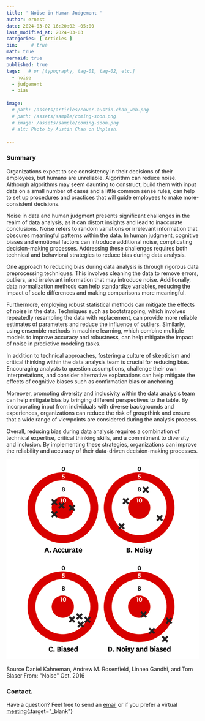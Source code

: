```yaml
---
title: ' Noise in Human Judgement '
author: ernest
date: 2024-03-02 16:20:02 -05:00
last_modified_at: 2024-03-03
categories: [ Articles ]
pin:     # true
math: true
mermaid: true
published: true
tags:   # or [typography, tag-01, tag-02, etc.]
  - noise
  - judgement
  - bias

image: 
  # path: /assets/articles/cover-austin-chan_web.png
  # path: /assets/sample/coming-soon.png
  # image: /assets/sample/coming-soon.png
  # alt: Photo by Austin Chan on Unplash.

---
```






### Summary

Organizations expect to see consistency in their decisions of their employees, but humans are unreliable. Algorithm can reduce noise. Although algorithms may seem daunting to construct, build them with input data on a small number of cases and a little common sense rules, can help to set up procedures and practices that will guide employees to make more-consistent decisions.


Noise in data and human judgment presents significant challenges in the realm of data analysis, as it can distort insights and lead to inaccurate conclusions. Noise refers to random variations or irrelevant information that obscures meaningful patterns within the data. In human judgment, cognitive biases and emotional factors can introduce additional noise, complicating decision-making processes. Addressing these challenges requires both technical and behavioral strategies to reduce bias during data analysis.

One approach to reducing bias during data analysis is through rigorous data preprocessing techniques. This involves cleaning the data to remove errors, outliers, and irrelevant information that may introduce noise. Additionally, data normalization methods can help standardize variables, reducing the impact of scale differences and making comparisons more meaningful.

Furthermore, employing robust statistical methods can mitigate the effects of noise in the data. Techniques such as bootstrapping, which involves repeatedly resampling the data with replacement, can provide more reliable estimates of parameters and reduce the influence of outliers. Similarly, using ensemble methods in machine learning, which combine multiple models to improve accuracy and robustness, can help mitigate the impact of noise in predictive modeling tasks.

In addition to technical approaches, fostering a culture of skepticism and critical thinking within the data analysis team is crucial for reducing bias. Encouraging analysts to question assumptions, challenge their own interpretations, and consider alternative explanations can help mitigate the effects of cognitive biases such as confirmation bias or anchoring.

Moreover, promoting diversity and inclusivity within the data analysis team can help mitigate bias by bringing different perspectives to the table. By incorporating input from individuals with diverse backgrounds and experiences, organizations can reduce the risk of groupthink and ensure that a wide range of viewpoints are considered during the analysis process.

Overall, reducing bias during data analysis requires a combination of technical expertise, critical thinking skills, and a commitment to diversity and inclusion. By implementing these strategies, organizations can improve the reliability and accuracy of their data-driven decision-making processes.








![Alt text](/assets/articles/noise.png)

Source Daniel Kahneman, Andrew M. Rosenfield, Linnea Gandhi, and Tom Blaser From: "Noise" Oct. 2016








<!-- 

## Footnote

[^1]: The footnote source
[^2]: The 2nd footnote source

![Alt text](/assets/articles/noise.png)
caption: source: Daniel Kahneman, Andrew M. Rosenfield, Linnea Gandhi, and Tom Blaser From: "Noise" Oct. 2016


 -->



### Contact. 

Have a question? Feel free to send an [email](mailto:s.ernest@gmx.us) or if you prefer a virtual [meeting]( https://calendly.com/s-earnest/15min ){:target="_blank"}


